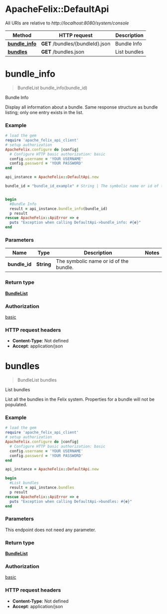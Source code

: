 # ApacheFelix::DefaultApi

All URIs are relative to *http://localhost:8080/system/console*

Method | HTTP request | Description
------------- | ------------- | -------------
[**bundle_info**](DefaultApi.md#bundle_info) | **GET** /bundles/{bundleId}.json | Bundle Info
[**bundles**](DefaultApi.md#bundles) | **GET** /bundles.json | List bundles


# **bundle_info**
> BundleList bundle_info(bundle_id)

Bundle Info

Display all information about a bundle. Same response structure as bundle listing; only one entry exists in the list.

### Example
```ruby
# load the gem
require 'apache_felix_api_client'
# setup authorization
ApacheFelix.configure do |config|
  # Configure HTTP basic authorization: basic
  config.username = 'YOUR USERNAME'
  config.password = 'YOUR PASSWORD'
end

api_instance = ApacheFelix::DefaultApi.new

bundle_id = "bundle_id_example" # String | The symbolic name or id of the bundle.


begin
  #Bundle Info
  result = api_instance.bundle_info(bundle_id)
  p result
rescue ApacheFelix::ApiError => e
  puts "Exception when calling DefaultApi->bundle_info: #{e}"
end
```

### Parameters

Name | Type | Description  | Notes
------------- | ------------- | ------------- | -------------
 **bundle_id** | **String**| The symbolic name or id of the bundle. | 

### Return type

[**BundleList**](BundleList.md)

### Authorization

[basic](../README.md#basic)

### HTTP request headers

 - **Content-Type**: Not defined
 - **Accept**: application/json



# **bundles**
> BundleList bundles

List bundles

List all the bundles in the Felix system. Properties for a bundle will not be populated.

### Example
```ruby
# load the gem
require 'apache_felix_api_client'
# setup authorization
ApacheFelix.configure do |config|
  # Configure HTTP basic authorization: basic
  config.username = 'YOUR USERNAME'
  config.password = 'YOUR PASSWORD'
end

api_instance = ApacheFelix::DefaultApi.new

begin
  #List bundles
  result = api_instance.bundles
  p result
rescue ApacheFelix::ApiError => e
  puts "Exception when calling DefaultApi->bundles: #{e}"
end
```

### Parameters
This endpoint does not need any parameter.

### Return type

[**BundleList**](BundleList.md)

### Authorization

[basic](../README.md#basic)

### HTTP request headers

 - **Content-Type**: Not defined
 - **Accept**: application/json



